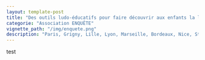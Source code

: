 ```yaml
---
layout: template-post
title: "Des outils ludo-éducatifs pour faire découvrir aux enfants la laïcité"
categorie: "Association ENQUÊTE"
vignette_path: "/img/enquete.png"
description: "Paris, Grigny, Lille, Lyon, Marseille, Bordeaux, Nice, Strasbourg … Comment répondre aux tensions ?"
---
```


test